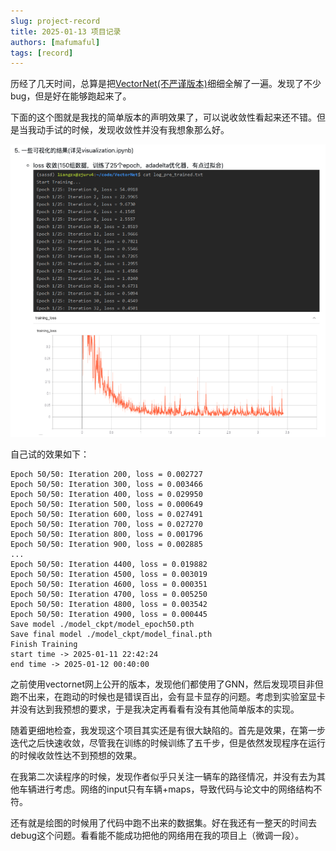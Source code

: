 ```yaml
---
slug: project-record
title: 2025-01-13 项目记录
authors: [mafumaful]
tags: [record]
---
```


历经了几天时间，总算是把[VectorNet(不严谨版本)](https://github.com/Mafumaful/VectorNet.git)细细全解了一遍。发现了不少bug，但是好在能够跑起来了。

<!-- truncate -->

下面的这个图就是我找的简单版本的声明效果了，可以说收敛性看起来还不错。但是当我动手试的时候，发现收敛性并没有我想象那么好。

![image](claimed_result.png)

自己试的效果如下：

```text
Epoch 50/50: Iteration 200, loss = 0.002727
Epoch 50/50: Iteration 300, loss = 0.003466
Epoch 50/50: Iteration 400, loss = 0.029950
Epoch 50/50: Iteration 500, loss = 0.000649
Epoch 50/50: Iteration 600, loss = 0.027491
Epoch 50/50: Iteration 700, loss = 0.027270
Epoch 50/50: Iteration 800, loss = 0.001796
Epoch 50/50: Iteration 900, loss = 0.002885
...
Epoch 50/50: Iteration 4400, loss = 0.019882
Epoch 50/50: Iteration 4500, loss = 0.003019
Epoch 50/50: Iteration 4600, loss = 0.000351
Epoch 50/50: Iteration 4700, loss = 0.005250
Epoch 50/50: Iteration 4800, loss = 0.003542
Epoch 50/50: Iteration 4900, loss = 0.000445
Save model ./model_ckpt/model_epoch50.pth
Save final model ./model_ckpt/model_final.pth
Finish Training
start time -> 2025-01-11 22:42:24
end time -> 2025-01-12 00:40:00
```

之前使用vectornet网上公开的版本，发现他们都使用了GNN，然后发现项目非但跑不出来，在跑动的时候也是错误百出，会有显卡显存的问题。考虑到实验室显卡并没有达到我预想的要求，于是我决定再看看有没有其他简单版本的实现。

随着更细地检查，我发现这个项目其实还是有很大缺陷的。首先是效果，在第一步迭代之后快速收敛，尽管我在训练的时候训练了五千步，但是依然发现程序在运行的时候收敛性达不到预想的效果。

在我第二次读程序的时候，发现作者似乎只关注一辆车的路径情况，并没有去为其他车辆进行考虑。网络的input只有车辆+maps，导致代码与论文中的网络结构不符。

还有就是绘图的时候用了代码中跑不出来的数据集。好在我还有一整天的时间去debug这个问题。看看能不能成功把他的网络用在我的项目上（微调一段）。
